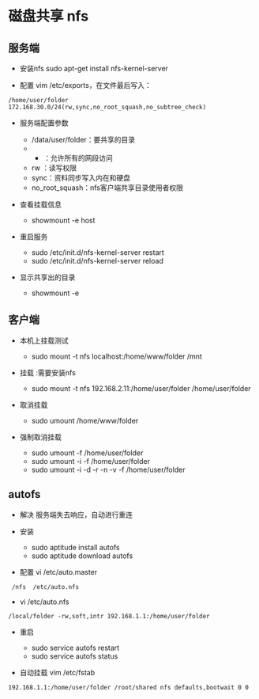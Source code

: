 # 磁盘共享 nfs


## 服务端
- 安装nfs sudo apt-get install nfs-kernel-server

- 配置 vim /etc/exports，在文件最后写入：
```
/home/user/folder  172.168.30.0/24(rw,sync,no_root_squash,no_subtree_check)
```

- 服务端配置参数
  - /data/user/folder：要共享的目录
  - * ：允许所有的网段访问
  - rw ：读写权限
  - sync：资料同步写入内在和硬盘
  - no_root_squash：nfs客户端共享目录使用者权限

- 查看挂载信息
  - showmount -e host

- 重启服务
  - sudo /etc/init.d/nfs-kernel-server restart
  - sudo /etc/init.d/nfs-kernel-server reload

- 显示共享出的目录
  - showmount -e

## 客户端
- 本机上挂载测试
  - sudo mount -t nfs localhost:/home/www/folder /mnt

- 挂载 :需要安装nfs
  - sudo mount -t nfs 192.168.2.11:/home/user/folder  /home/user/folder

- 取消挂载
  - sudo umount /home/www/folder

- 强制取消挂载
  - sudo umount -f /home/user/folder
  - sudo umount -i -f  /home/user/folder
  - sudo umount -i -d -r -n -v -f /home/user/folder


## autofs
- 解决 服务端失去响应，自动进行重连

- 安装
  - sudo aptitude install autofs
  - sudo aptitude download autofs

- 配置 vi /etc/auto.master
```
 /nfs  /etc/auto.nfs
```
- vi /etc/auto.nfs
```
/local/folder -rw,soft,intr 192.168.1.1:/home/user/folder
```

- 重启
  - sudo service autofs restart
  - sudo service autofs status



- 自动挂载 vim /etc/fstab
```
192.168.1.1:/home/user/folder /root/shared nfs defaults,bootwait 0 0
```
